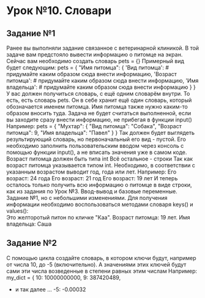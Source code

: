 # Урок №10. Словари
## Задание №1
Ранее вы выполняли задание связанное с ветеринарной клиникой. В той задаче вам предстояло вывести информацию о питомце на экран. Сейчас вам необходимо создать словарь pets = {}
Примерный вид будет следующим:
pets = {
  "Имя питомца": {
    'Вид питомца': # придумайте каким образом сюда внести информацию,
    'Возраст питомца': # придумайте каким образом сюда внести информацию,
    'Имя владельца': # придумайте каким образом сюда внести информацию
  }
}
У вас должен получиться словарь, с ещё одним словарём внутри. То есть, есть словарь pets. Он в себе хранит ещё один словарь, который обозначается именем питомца. Имя питомца также нужно каким-то образом вносить туда.
Задача не будет считаться выполненной, если вы заходите сразу внести информацию, не прибегая в функции input()
Например: 
pets = {
  "Мухтар": {
    "Вид питомца": "Собака",
    "Возраст питомца": 9,
    "Имя владельца": "Павел" 
  }
}
Так должен будет выглядеть результирующий словарь, но первоначальный его вид - пустой. Его необходимо заполнить пользовательским вводом через консоль с помощью функции input(), а не вписать значения уже в самом коде.
Возраст питомца должен быть типа int Всё остальное - строки
Так как возраст питомца указывается типом int. Необходимо, в соответствии с указанным возрастом выводит год, года или лет. Например:
Его возраст: 24 года 
Его возраст: 21 год 
Его возраст: 19 лет 
И теперь осталось только получить всю информацию о питомце в виде строки, как из задания по Урок №3. Ввод-вывод и базовые переменные. Задание №1, но с небольшими изменениями. Для получения информации необходимо воспользоваться методами словаря keys() и values():  
Это желторотый питон по кличке "Каа". Возраст питомца: 19 лет. Имя владельца: Саша
## Задание №2
С помощью цикла создайте словарь, в котором ключи будут, например от числа 10, до -5 (включительно). А значениями этих ключей будут сами эти числа возведенные в степени равных этим числам
Например:
my_dict = {
  10: 10000000000,
  9: 387420489,
  * и так далее ...
  -5: -0.00032
